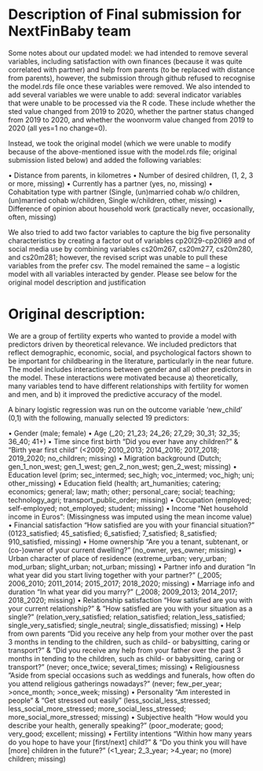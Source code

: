 # Description of Final submission for NextFinBaby team
Some notes about our updated model: we had intended to remove several variables, including satisfaction with own finances (because it was quite correlated with partner) and help from parents (to be replaced with distance from parents), however, the submission through github refused to recognise the model.rds file once these variables were removed. We also intended to add several variables we were unable to add: several indicator variables that were unable to be processed via the R code. These include whether the sted value changed from 2019 to 2020, whether the partner status changed from 2019 to 2020, and whether the woonvorm value changed from 2019 to 2020 (all yes=1 no change=0).

Instead, we took the original model (which we were unable to modify because of the above-mentioned issue with the model.rds file; original submission listed below) and added the following variables:

•	Distance from parents, in kilometres
•	Number of desired children, (1, 2, 3 or more, missing)
•	Currently has a partner (yes, no, missing)
•	Cohabitation type with partner (Single, (un)married cohab w/o children, (un)married cohab w/children, Single w/children, other, missing)
•	Difference of opinion about household work (practically never, occasionally, often, missing)

We also tried to add two factor variables to capture the big five personality characteristics by creating a factor out of variables cp20l29-cp20l69 and of social media use by combining variables cs20m267, cs20m277, cs20m280, and cs20m281; however, the revised script was unable to pull these variables from the prefer csv. The model remained the same – a logistic model with all variables interacted by gender. Please see below for the original model description and justification


# Original description:

We are a group of fertility experts who wanted to provide a model with predictors driven by theoretical relevance. We included predictors that reflect demographic, economic, social, and psychological factors shown to be important for childbearing in the literature, particularly in the near future. The model includes interactions between gender and all other predictors in the model. These interactions were motivated because a) theoretically, many variables tend to have different relationships with fertility for women and men, and b) it improved the predictive accuracy of the model.

A binary logistic regression was run on the outcome variable ‘new_child’ (0,1) with the following, manually selected 19 predictors:

•	Gender (male; female)
•	Age (_20; 21_23; 24_26; 27_29; 30_31; 32_35; 36_40; 41+)
•	Time since first birth “Did you ever have any children?” & “Birth year first child” (<2009; 2010_2013; 2014_2016; 2017_2018; 2019_2020; no_children; missing)
•	Migration background (Dutch; gen_1_non_west; gen_1_west; gen_2_non_west; gen_2_west; missing)
•	Education level (prim; sec_intermed; sec_high; voc_intermed; voc_high; uni; other_missing)
•	Education field (health; art_humanities; catering; economics; general; law; math; other; personal_care; social; teaching; technology_agri; transport_public_order; missing)
•	Occupation (employed; self-employed; not_employed; student; missing)
•	Income “Net household income in Euros”: (Missingness was imputed using the mean income value)
•	Financial satisfaction “How satisfied are you with your financial situation?” (0123_satisfied; 45_satisfied; 6_satisfied; 7_satisfied; 8_satisfied; 910_satisfied, missing)
•	Home ownership “Are you a tenant, subtenant, or (co-)owner of your current dwelling?” (no_owner, yes_owner; missing)
•	Urban character of place of residence (extreme_urban; very_urban; mod_urban; slight_urban; not_urban; missing)
•	Partner info and duration “In what year did you start living together with your partner?” (_2005; 2006_2010; 2011_2014; 2015_2017; 2018_2020; missing)
•	Marriage info and duration “In what year did you marry?” (_2008; 2009_2013; 2014_2017; 2018_2020; missing)
•	Relationship satisfaction “How satisfied are you with your current relationship?” & ”How satisfied are you with your situation as a single?” (relation_very_satisfied; relation_satisfied; relation_less_satisfied; single_very_satisfied; single_neutral; single_dissatisfied; missing)
•	Help from own parents “Did you receive any help from your mother over the past 3 months in tending to the children, such as child- or babysitting, caring or transport?” & “Did you receive any help from your father over the past 3 months in tending to the children, such as child- or babysitting, caring or transport?” (never; once_twice; several_times; missing)
•	Religiousness ”Aside from special occasions such as weddings and funerals, how often do you attend religious gatherings nowadays?” (never; few_per_year; >once_month; >once_week; missing)
•	Personality “Am interested in people“ & “Get stressed out easily” (less_social_less_stressed; less_social_more_stressed; more_social_less_stressed; more_social_more_stressed; missing)
•	Subjective health “How would you describe your health, generally speaking?” (poor_moderate; good; very_good; excellent; missing)
•	Fertility intentions “Within how many years do you hope to have your [first/next] child?” & “Do you think you will have [more] children in the future?” (<1_year; 2_3_year; >4_year; no (more) children; missing)


